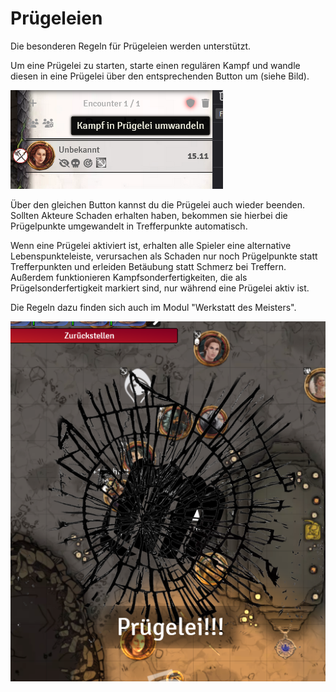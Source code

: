 # Prügeleien

Die besonderen Regeln für Prügeleien werden unterstützt.

Um eine Prügelei zu starten, starte einen regulären Kampf und wandle diesen in eine Prügelei über den entsprechenden Button um (siehe Bild).

![Prügelei](de/images/pruegelei-1.png)

Über den gleichen Button kannst du die Prügelei auch wieder beenden. Sollten Akteure Schaden erhalten haben, bekommen sie hierbei die Prügelpunkte umgewandelt in Trefferpunkte automatisch.

Wenn eine Prügelei aktiviert ist, erhalten alle Spieler eine alternative Lebenspunkteleiste, verursachen als Schaden nur noch Prügelpunkte statt Trefferpunkten und erleiden Betäubung statt Schmerz bei Treffern. Außerdem funktionieren Kampfsonderfertigkeiten, die als Prügelsonderfertigkeit markiert sind, nur während eine Prügelei aktiv ist.

Die Regeln dazu finden sich auch im Modul "Werkstatt des Meisters".

![Prügelei](de/images/pruegelei-2.png)